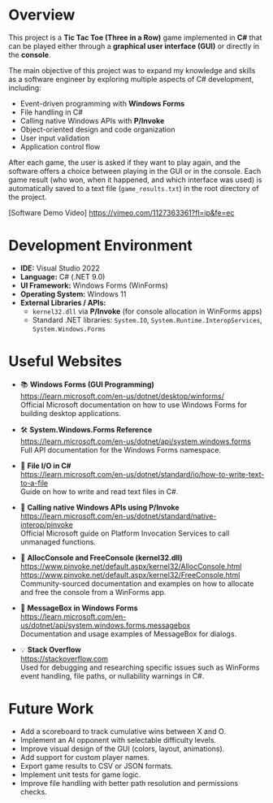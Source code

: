# Overview

This project is a **Tic Tac Toe (Three in a Row)** game implemented in **C#** that can be played either through a **graphical user interface (GUI)** or directly in the **console**. 

The main objective of this project was to expand my knowledge and skills as a software engineer by exploring multiple aspects of C# development, including:
- Event-driven programming with **Windows Forms**
- File handling in C#
- Calling native Windows APIs with **P/Invoke**
- Object-oriented design and code organization
- User input validation
- Application control flow

After each game, the user is asked if they want to play again, and the software offers a choice between playing in the GUI or in the console. Each game result (who won, when it happened, and which interface was used) is automatically saved to a text file (`game_results.txt`) in the root directory of the project.

[Software Demo Video] https://vimeo.com/1127363361?fl=ip&fe=ec

# Development Environment

- **IDE:** Visual Studio 2022  
- **Language:** C# (.NET 9.0)  
- **UI Framework:** Windows Forms (WinForms)  
- **Operating System:** Windows 11  
- **External Libraries / APIs:**  
  - `kernel32.dll` via **P/Invoke** (for console allocation in WinForms apps)  
  - Standard .NET libraries: `System.IO`, `System.Runtime.InteropServices`, `System.Windows.Forms`

# Useful Websites

- 📚 **Windows Forms (GUI Programming)**  
  https://learn.microsoft.com/en-us/dotnet/desktop/winforms/  
  Official Microsoft documentation on how to use Windows Forms for building desktop applications.

- 🛠️ **System.Windows.Forms Reference**  
  https://learn.microsoft.com/en-us/dotnet/api/system.windows.forms  
  Full API documentation for the Windows Forms namespace.

- 💾 **File I/O in C#**  
  https://learn.microsoft.com/en-us/dotnet/standard/io/how-to-write-text-to-a-file  
  Guide on how to write and read text files in C#.

- 🔌 **Calling native Windows APIs using P/Invoke**  
  https://learn.microsoft.com/en-us/dotnet/standard/native-interop/pinvoke  
  Official Microsoft guide on Platform Invocation Services to call unmanaged functions.

- 🧠 **AllocConsole and FreeConsole (kernel32.dll)**  
  https://www.pinvoke.net/default.aspx/kernel32/AllocConsole.html  
  https://www.pinvoke.net/default.aspx/kernel32/FreeConsole.html  
  Community-sourced documentation and examples on how to allocate and free the console from a WinForms app.

- 💬 **MessageBox in Windows Forms**  
  https://learn.microsoft.com/en-us/dotnet/api/system.windows.forms.messagebox  
  Documentation and usage examples of MessageBox for dialogs.

- 💡 **Stack Overflow**  
  https://stackoverflow.com  
  Used for debugging and researching specific issues such as WinForms event handling, file paths, or nullability warnings in C#.

# Future Work

- Add a scoreboard to track cumulative wins between X and O.
- Implement an AI opponent with selectable difficulty levels.
- Improve visual design of the GUI (colors, layout, animations).
- Add support for custom player names.
- Export game results to CSV or JSON formats.
- Implement unit tests for game logic.
- Improve file handling with better path resolution and permissions checks.

